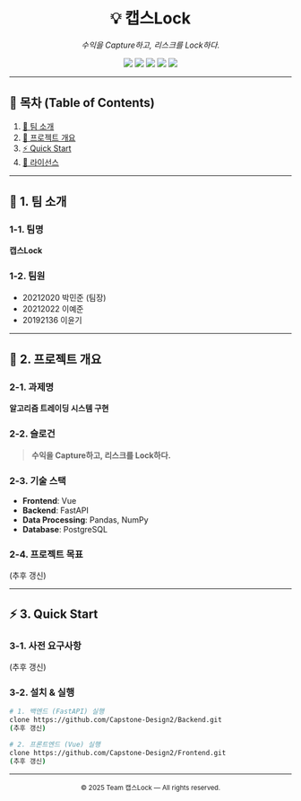 <h1 align="center">💡 캡스Lock</h1>
<p align="center"><em>수익을 Capture하고, 리스크를 Lock하다.</em></p>

<p align="center">
  <img src="https://img.shields.io/badge/Frontend-Vue-4FC08D?logo=vue.js&logoColor=white" />
  <img src="https://img.shields.io/badge/Backend-FastAPI-009688?logo=fastapi&logoColor=white" />
  <img src="https://img.shields.io/badge/Data-Pandas-150458?logo=pandas&logoColor=white" />
  <img src="https://img.shields.io/badge/Data-NumPy-013243?logo=numpy&logoColor=white" />
  <img src="https://img.shields.io/badge/DB-PostgreSQL-336791?logo=postgresql&logoColor=white" />
</p>

---

## 📑 목차 (Table of Contents)
1. [👥 팀 소개](#-1-팀-소개)  
2. [📌 프로젝트 개요](#-2-프로젝트-개요)  
3. [⚡ Quick Start](#-3-quick-start)  
4. [📜 라이선스](#-4-라이선스)  

---

## 👥 1. 팀 소개

### 1-1. 팀명
**캡스Lock**

### 1-2. 팀원
- 20212020 박민준 (팀장)  
- 20212022 이예준  
- 20192136 이윤기  

---

## 📌 2. 프로젝트 개요

### 2-1. 과제명
**알고리즘 트레이딩 시스템 구현**

### 2-2. 슬로건
> **수익을 Capture하고, 리스크를 Lock하다.**

### 2-3. 기술 스택
- **Frontend**: Vue  
- **Backend**: FastAPI  
- **Data Processing**: Pandas, NumPy  
- **Database**: PostgreSQL  

### 2-4. 프로젝트 목표
(추후 갱신)

---

## ⚡ 3. Quick Start

### 3-1. 사전 요구사항
(추후 갱신)

### 3-2. 설치 & 실행
```bash
# 1. 백엔드 (FastAPI) 실행
clone https://github.com/Capstone-Design2/Backend.git
(추후 갱신)

# 2. 프론트엔드 (Vue) 실행
clone https://github.com/Capstone-Design2/Frontend.git
(추후 갱신)
```

---

<p align="center">
  <sub>© 2025 Team 캡스Lock — All rights reserved.</sub>
</p>
